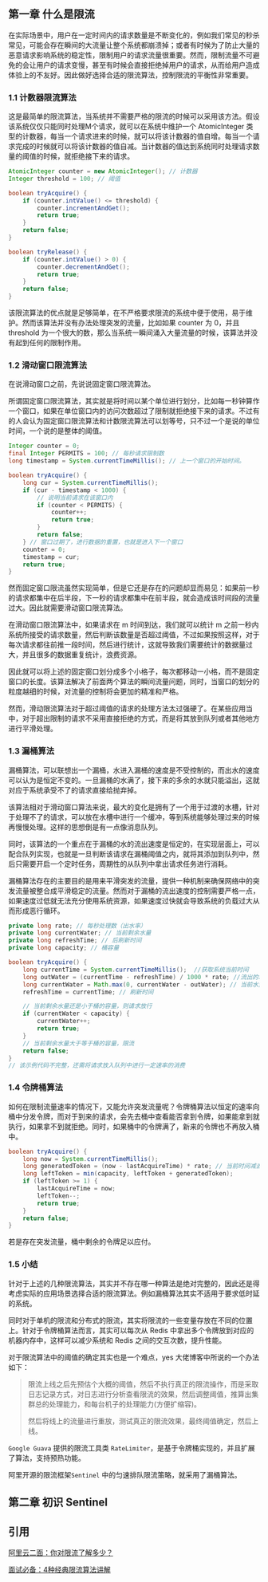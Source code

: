 ## 第一章 什么是限流

在实际场景中，用户在一定时间内的请求数量是不断变化的，例如我们常见的秒杀常见，可能会存在瞬间的大流量让整个系统都崩溃掉；或者有时候为了防止大量的恶意请求影响系统的稳定性，限制用户的请求流量很重要。然而，限制流量不可避免的会让用户的请求变慢，甚至有时候会直接拒绝掉用户的请求，从而给用户造成体验上的不友好。因此做好选择合适的限流算法，控制限流的平衡性非常重要。

### 1.1 计数器限流算法

这是最简单的限流算法，当系统并不需要严格的限流的时候可以采用该方法。假设该系统仅仅只能同时处理M个请求，就可以在系统中维护一个 AtomicInteger 类型的计数器，每当一个请求进来的时候，就可以将该计数器的值自增。每当一个请求完成的时候就可以将该计数器的值自减。当计数器的值达到系统同时处理请求数量的阈值的时候，就拒绝接下来的请求。

```java
AtomicInteger counter = new AtomicInteger(); // 计数器
Integer threshold = 100; // 阈值

boolean tryAcquire() {
    if (counter.intValue() <= threshold) {
        counter.incrementAndGet();
        return true;
    }
    return false;
}

boolean tryRelease() {
    if (counter.intValue() > 0) {
        counter.decrementAndGet();
        return true;
    }
    return false;
}
```

该限流算法的优点就是足够简单，在不严格要求限流的系统中便于使用，易于维护。然而该算法并没有办法处理突发的流量，比如如果 counter 为 0，并且 threshold 为一个很大的数，那么当系统一瞬间涌入大量流量的时候，该算法并没有起到任何的限制作用。

### 1.2 滑动窗口限流算法

在说滑动窗口之前，先说说固定窗口限流算法。

所谓固定窗口限流算法，其实就是将时间以某个单位进行划分，比如每一秒钟算作一个窗口，如果在单位窗口内的访问次数超过了限制就拒绝接下来的请求。不过有的人会认为固定窗口限流算法和计数限流算法可以划等号，只不过一个是说的单位时间，一个说的是整体的阈值。

```java
Integer counter = 0;
final Integer PERMITS = 100; // 每秒请求限制数
long timestamp = System.currentTimeMillis(); // 上一个窗口的开始时间。

boolean tryAcquire() {
    long cur = System.currentTimeMillis();
    if (cur - timestamp < 1000) {
        // 说明当前请求在该窗口内
        if (counter < PERMITS) {
            counter++;
            return true;
        }
        return false;
    } // 窗口过期了，进行数据的重置，也就是进入下一个窗口
    counter = 0;
    timestamp = cur;
    return true;
}
```

然而固定窗口限流虽然实现简单，但是它还是存在的问题却显而易见：如果前一秒的请求都集中在后半段，下一秒的请求都集中在前半段，就会造成该时间段的流量过大。因此就需要滑动窗口限流算法。

在滑动窗口限流算法中，如果请求在 m 时间到达，我们就可以统计 m 之前一秒内系统所接受的请求数量，然后判断该数量是否超过阈值，不过如果按照这样，对于每次请求都往前推一段时间，然后进行统计，这就导致我们需要统计的数据量过大，并且很多的数据重复统计，浪费资源。

因此就可以将上述的固定窗口划分成多个小格子，每次都移动一小格，而不是固定窗口的长度。该算法解决了前面两个算法的瞬间流量问题，同时，当窗口的划分的粒度越细的时候，对流量的控制将会更加的精准和严格。

然而，滑动限流算法对于超过阈值的请求的处理方法太过强硬了。在某些应用当中，对于超出限制的请求不采用直接拒绝的方式，而是将其放到队列或者其他地方进行平滑处理。

### 1.3 漏桶算法

漏桶算法，可以联想出一个漏桶，水进入漏桶的速度是不受控制的，而出水的速度可以认为是恒定不变的。一旦漏桶的水满了，接下来的多余的水就只能溢出，这就对应于系统承受不了的请求直接给抛弃掉。

该算法相对于滑动窗口算法来说，最大的变化是拥有了一个用于过渡的水槽，针对于处理不了的请求，可以放在水槽中进行一个缓冲，等到系统能够处理过来的时候再慢慢处理。这样的思想倒是有一点像消息队列。

同时，该算法的一个重点在于漏桶的水的流出速度是恒定的，在实现层面上，可以配合队列实现，也就是一旦判断该请求在漏桶阈值之内，就将其添加到队列中，然后只需要开启一个定时任务，周期性的从队列中拿出请求任务进行消耗。

漏桶算法存在的主要目的是用来平滑突发的流量，提供一种机制来确保网络中的突发流量被整合成平滑稳定的流量。然而对于漏桶的流出速度的控制需要严格一点，如果速度过低就无法充分使用系统资源，如果速度过快就会导致系统的负载过大从而形成恶行循环。

```java
private long rate; // 每秒处理数（出水率）
private long currentWater; // 当前剩余水量
private long refreshTime; // 后刷新时间
private long capacity; // 桶容量

boolean tryAcquire() {
    long currentTime = System.currentTimeMillis();  //获取系统当前时间
    long outWater = (currentTime - refreshTime) / 1000 * rate; //流出的水量 =(当前时间-上次刷新时间)* 出水率
    long currentWater = Math.max(0, currentWater - outWater); // 当前水量 = 之前的桶内水量-流出的水量
    refreshTime = currentTime; // 刷新时间

    // 当前剩余水量还是小于桶的容量，则请求放行
    if (currentWater < capacity) {
        currentWater++;
        return true;
    }
    // 当前剩余水量大于等于桶的容量，限流
    return false;
}
// 该示例代码不完整，还需将请求放入队列中进行一定速率的消费
```

### 1.4 令牌桶算法

如何在限制流量速率的情况下，又能允许突发流量呢？令牌桶算法以恒定的速率向桶中分发令牌，而对于到来的请求，会先去桶中查看能否拿到令牌，如果能拿到就执行，如果拿不到就拒绝。同时，如果桶中的令牌满了，新来的令牌也不再放入桶中。

```java
boolean tryAcquire() {
    long now = System.currentTimeMillis();
    long generatedToken = (now - lastAcquireTime) * rate; // 当前时间减去上次取令牌的时间 * 令牌生成的速率
    long leftToken = min(capacity, leftToken + generatedToken);
    if (leftToken >= 1) {
        lastAcquireTime = now;
        leftToken--;
        return true;
    }
    return false;
}
```

若是存在突发流量，桶中剩余的令牌足以应付。

### 1.5 小结

针对于上述的几种限流算法，其实并不存在哪一种算法是绝对完整的，因此还是得考虑实际的应用场景选择合适的限流算法。例如漏桶算法其实不适用于要求低时延的系统。

同时对于单机的限流和分布式的限流，其实将限流的一些变量存放在不同的位置上。针对于令牌桶算法而言，其实可以每次从 Redis 中拿出多个令牌放到对应的机器内存中，这样可以减少系统和 Redis 之间的交互次数，提升性能。

对于限流算法中的阈值的确定其实也是一个难点，yes 大佬博客中所说的一个办法如下：

> 限流上线之后先预估个大概的阈值，然后不执行真正的限流操作，而是采取日志记录方式，对日志进行分析查看限流的效果，然后调整阈值，推算出集群总的处理能力，和每台机子的处理能力(方便扩缩容)。
>
> 然后将线上的流量进行重放，测试真正的限流效果，最终阈值确定，然后上线。

`Google Guava` 提供的限流工具类 `RateLimiter`，是基于令牌桶实现的，并且扩展了算法，支持预热功能。

阿里开源的限流框架`Sentinel` 中的匀速排队限流策略，就采用了漏桶算法。

## 第二章 初识 Sentinel



## 引用

[阿里云二面：你对限流了解多少？](https://mp.weixin.qq.com/s?__biz=MzkxNTE3NjQ3MA==&mid=2247488795&idx=1&sn=7cc3377f2b6a3acf46c097cfb4213f1f&scene=21#wechat_redirect)

[面试必备：4种经典限流算法讲解](https://z.itpub.net/article/detail/B049B6F216829EDD0827E97BC1AA9100)
